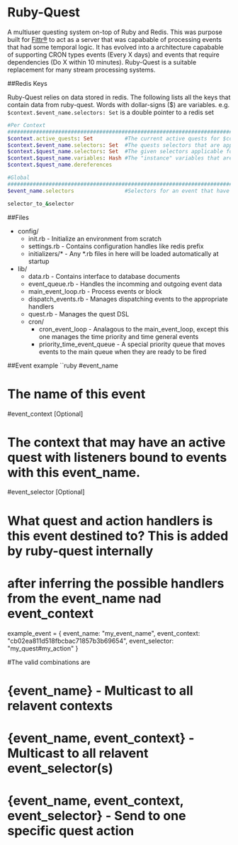 Ruby-Quest
==========

A multiuser questing system on-top of Ruby and Redis.  This was purpose built for [Fittr®](www.fittr.com) to act as a server that was capabable of processing events that had some temporal logic.  It has evolved into a architecture capabable of supporting CRON types events (Every X days) and events that require dependencies (Do X within 10 minutes). Ruby-Quest is a suitable replacement for many stream processing systems.

##Redis Keys

Ruby-Quest relies on data stored in redis.  The following lists all the keys that contain data from ruby-quest.  Words with dollar-signs ($) are variables.  e.g. ``` $context.$event_name.selectors: Set ``` is a double pointer to a redis set

```ruby
#Per Context
################################################################################################
$context.active_quests: Set          #The current active quests for $context
$context.$event_name.selectors: Set  #The quests selectors that are applicable for a given context and event
$context.$quest_name.selectors: Set  #The given selectors applicable for a quest
$context.$quest_name.variables: Hash #The "instance" variables that are part of an active quest
$context.$quest_name.dereferences

#Global
################################################################################################
$event_name.selectors                #Selectors for an event that have been declared as global.  These contain binded contexts.

selector_to_&selector


```

##Files
* config/
  * init.rb - Initialize an environment from scratch
  * settings.rb - Contains configuration handles like redis prefix
  * initializers/* - Any *.rb files in here will be loaded automatically at startup
* lib/
  * data.rb            - Contains interface to database documents
  * event_queue.rb     - Handles the incomming and outgoing event data
  * main_event_loop.rb - Process events or block
  * dispatch_events.rb - Manages dispatching events to the appropriate handlers
  * quest.rb           - Manages the quest DSL
  * cron/
    * cron_event_loop  - Analagous to the main_event_loop, except this one manages the time priority and time general events
    * priority_time_event_queue - A special priority queue that moves events to the main queue when they are ready to be fired

##Event example
``ruby
#event_name
#  The name of this event
#event_context [Optional]
#  The context that may have an active quest with listeners bound to events with this event_name.
#event_selector [Optional]
#  What quest and action handlers is this event destined to? This is added by ruby-quest internally
#  after inferring the possible handlers from the event_name nad event_context
example_event = {
  event_name: "my_event_name",
  event_context: "cb02ea811d518fbcbac71857b3b69654",
  event_selector: "my_quest#my_action"
}

#The valid combinations are 
# {event_name} - Multicast to all relavent contexts
# {event_name, event_context} - Multicast to all relavent event_selector(s)
# {event_name, event_context, event_selector} - Send to one specific quest action
```
